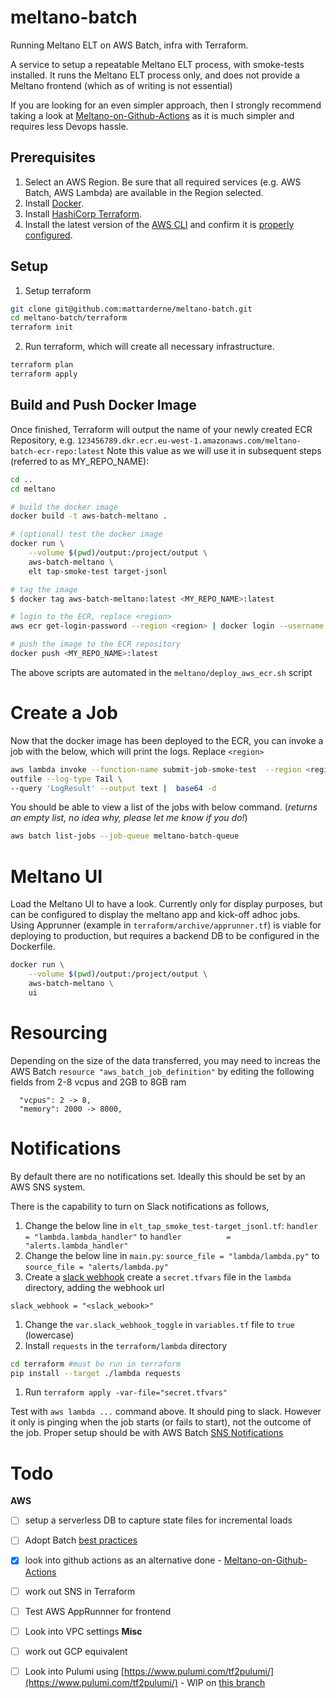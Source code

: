 # meltano-batch
Running Meltano ELT on AWS Batch, infra with Terraform. 

A service to setup a repeatable Meltano ELT process, with smoke-tests installed.
It runs the Meltano ELT process only, and does not provide a Meltano frontend (which as of writing is not essential)

If you are looking for an even simpler approach, then I strongly recommend taking a look at [Meltano-on-Github-Actions](https://github.com/brooklyn-data/meltano-on-github-actions) as it is much simpler and requires less Devops hassle.

## Prerequisites

1. Select an AWS Region. Be sure that all required services (e.g. AWS Batch, AWS Lambda) are available in the Region selected.
2. Install [Docker](https://docs.docker.com/install/).
3. Install [HashiCorp Terraform](https://www.terraform.io/intro/getting-started/install.html).
4. Install the latest version of the [AWS CLI](http://docs.aws.amazon.com/cli/latest/userguide/installing.html) and confirm it is [properly configured](http://docs.aws.amazon.com/cli/latest/userguide/cli-chap-getting-started.html#cli-quick-configuration).

## Setup 

1. Setup terraform 
```bash
git clone git@github.com:mattarderne/meltano-batch.git
cd meltano-batch/terraform
terraform init
```

2. Run terraform, which will create all necessary infrastructure.
```bash
terraform plan 
terraform apply 
```

## Build and Push Docker Image

Once finished, Terraform will output the name of your newly created ECR Repository, e.g. `123456789.dkr.ecr.eu-west-1.amazonaws.com/meltano-batch-ecr-repo:latest` Note this value as we will use it in subsequent steps (referred to as MY_REPO_NAME):

```bash
cd ..
cd meltano

# build the docker image
docker build -t aws-batch-meltano .

# (optional) test the docker image
docker run \
    --volume $(pwd)/output:/project/output \
    aws-batch-meltano \
    elt tap-smoke-test target-jsonl

# tag the image
$ docker tag aws-batch-meltano:latest <MY_REPO_NAME>:latest

# login to the ECR, replace <region>
aws ecr get-login-password --region <region> | docker login --username AWS --password-stdin <MY_REPO_NAME>

# push the image to the ECR repository
docker push <MY_REPO_NAME>:latest
```

The above scripts are automated in the `meltano/deploy_aws_ecr.sh` script

# Create a Job

Now that the docker image has been deployed to the ECR, you can invoke a job with the below, which will print the logs. Replace `<region>`

```bash
aws lambda invoke --function-name submit-job-smoke-test  --region <region> \
outfile --log-type Tail \
--query 'LogResult' --output text |  base64 -d
```

You should be able to view a list of the jobs with below command. (_returns an empty list, no idea why, please let me know if you do!_)
```bash
aws batch list-jobs --job-queue meltano-batch-queue 
```

# Meltano UI

Load the Meltano UI to have a look. Currently only for display purposes, but can be configured to display the meltano app and kick-off adhoc jobs. Using Apprunner (example in `terraform/archive/apprunner.tf`) is viable for deploying to production, but requires a backend DB to be configured in the Dockerfile.

```bash
docker run \
    --volume $(pwd)/output:/project/output \
    aws-batch-meltano \
    ui
```

# Resourcing

Depending on the size of the data transferred, you may need to increas the AWS Batch `resource "aws_batch_job_definition"` by editing the following fields from 2-8 vcpus and 2GB to 8GB ram
```
  "vcpus": 2 -> 8,
  "memory": 2000 -> 8000,
```


# Notifications

By default there are no notifications set. Ideally this should be set by an AWS SNS system.

There is the capability to turn on Slack notifications as follows, 

1. Change the below line in `elt_tap_smoke_test-target_jsonl.tf`:
`handler          = "lambda.lambda_handler"`
to
`handler          = "alerts.lambda_handler"`
1. Change the below line in `main.py`:
`source_file = "lambda/lambda.py"`
to
`source_file = "alerts/lambda.py"`
1. Create a [slack webhook](https://api.slack.com/messaging/webhooks) create a `secret.tfvars` file in the `lambda` directory, adding the webhook url
```
slack_webhook = "<slack_webook>"
```
1. Change the `var.slack_webhook_toggle` in `variables.tf` file to `true` (lowercase)
1. Install `requests` in the `terraform/lambda` directory
```bash
cd terraform #must be run in terraform
pip install --target ./lambda requests
```
1. Run `terraform apply -var-file="secret.tfvars"`

Test with `aws lambda ...` command above. It should ping to slack. 
However it only is pinging when the job starts (or fails to start), not the outcome of the job. Proper setup should be with AWS Batch [SNS Notifications](https://docs.aws.amazon.com/batch/latest/userguide/batch_sns_tutorial.html)


# Todo

**AWS**
- [ ] setup a serverless DB to capture state files for incremental loads
- [ ] Adopt Batch [best practices](https://aws.amazon.com/blogs/hpc/aws-batch-best-practices/)
- [X] look into github actions as an alternative done - [Meltano-on-Github-Actions](https://github.com/brooklyn-data/meltano-on-github-actions)
- [ ] work out SNS in Terraform
- [ ] Test AWS AppRunnner for frontend
- [ ] Look into VPC settings
**Misc**
- [ ] work out GCP equivalent
- [ ] Look into Pulumi using [https://www.pulumi.com/tf2pulumi/](https://www.pulumi.com/tf2pulumi/) - WIP on [this branch](https://github.com/mattarderne/meltano-batch/tree/pulumi/pulumi)


